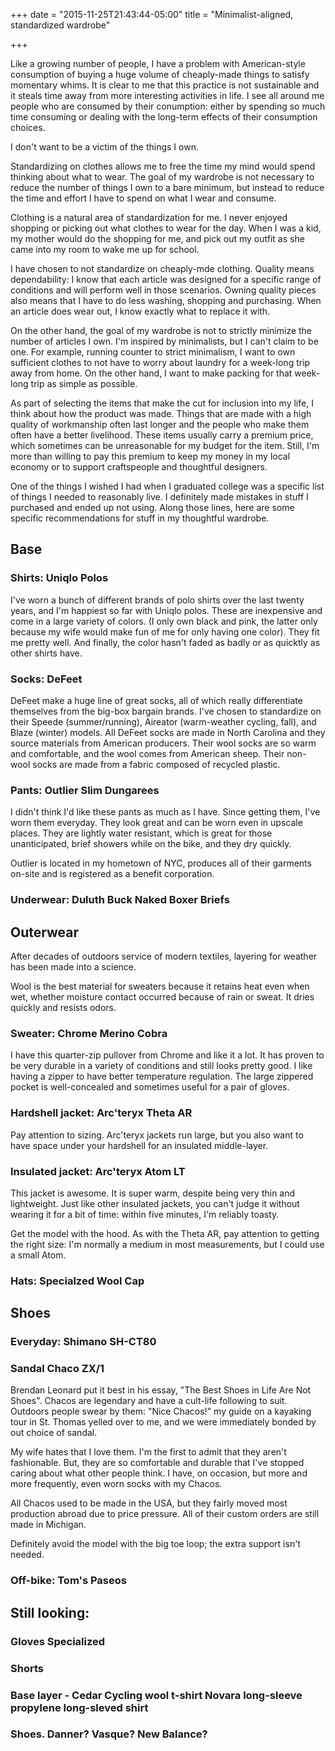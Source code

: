 +++
date = "2015-11-25T21:43:44-05:00"
title = "Minimalist-aligned, standardized wardrobe"

+++

Like a growing number of people, I have a problem with American-style
consumption of buying a huge volume of cheaply-made things to satisfy momentary
whims. It is clear to me that this practice is not sustainable and it steals
time away from more interesting activities in life. I see all around me people
who are consumed by their conumption: either by spending so much time consuming
or dealing with the long-term effects of their consumption choices.

I don't want to be a victim of the things I own.

Standardizing on clothes allows me to free the time my mind would spend
thinking about what to wear. The goal of my wardrobe is not necessary to reduce
the number of things I own to a bare minimum, but instead to reduce the time
and effort I have to spend on what I wear and consume. 

Clothing is a natural area of standardization for me. I never enjoyed shopping
or picking out what clothes to wear for the day. When I was a kid, my mother
would do the shopping for me, and pick out my outfit as she came into my room
to wake me up for school.

I have chosen to not standardize on cheaply-mde clothing. Quality means
dependability: I know that each article was designed for a specific range of
conditions and will perform well in those scenarios. Owning quality pieces also
means that I have to do less washing, shopping and purchasing. When an article
does wear out, I know exactly what to replace it with. 

On the other hand, the goal of my wardrobe is not to strictly minimize the
number of articles I own. I'm inspired by minimalists, but I can't claim to be
one. For example, running counter to strict minimalism, I want to own
sufficient clothes to not have to worry about laundry for a week-long trip away
from home. On the other hand, I want to make packing for that week-long trip as
simple as possible.

As part of selecting the items that make the cut for inclusion into my life, I
think about how the product was made. Things that are made with a high quality
of workmanship often last longer and the people who make them often have a
better livelihood. These items usually carry a premium price, which sometimes
can be unreasonable for my budget for the item. Still, I'm more than willing to
pay this premium to keep my money in my local economy or to support
craftspeople and thoughtful designers.

One of the things I wished I had when I graduated college was a specific list
of things I needed to reasonably live. I definitely made mistakes in stuff I
purchased and ended up not using. Along those lines, here are some specific
recommendations for stuff in my thoughtful wardrobe.

## Base

### Shirts: Uniqlo Polos

I've worn a bunch of different brands of polo shirts over the last twenty
years, and I'm happiest so far with Uniqlo polos. These are inexpensive and
come in a large variety of colors. (I only own black and pink, the latter only
because my wife would make fun of me for only having one color). They fit me
pretty well. And finally, the color hasn't faded as badly or as quicktly as
other shirts have.

### Socks: DeFeet 

DeFeet make a huge line of great socks, all of which really differentiate
themselves from the big-box bargain brands. I've chosen to standardize on their
Speede (summer/running), Aireator (warm-weather cycling, fall), and Blaze
(winter) models. All DeFeet socks are made in North Carolina and they source
materials from American producers. Their wool socks are so warm and
comfortable, and the wool comes from American sheep. Their non-wool socks are
made from a fabric composed of recycled plastic.

### Pants: Outlier Slim Dungarees

I didn't think I'd like these pants as much as I have. Since getting them, I've
worn them everyday. They look great and can be worn even in upscale places.
They are lightly water resistant, which is great for those unanticipated, brief
showers while on the bike, and they dry quickly.

Outlier is located in my hometown of NYC, produces all of their garments
on-site and is registered as a benefit corporation.

### Underwear: Duluth Buck Naked Boxer Briefs

## Outerwear

After decades of outdoors service of modern textiles, layering for weather has
been made into a science. 

Wool is the best material for sweaters because it retains heat even when wet,
whether moisture contact occurred because of rain or sweat. It dries quickly
and resists odors.

### Sweater: Chrome Merino Cobra

I have this quarter-zip pullover from Chrome and like it a lot. It has proven
to be very durable in a variety of conditions and still looks pretty good. I
like having a zipper to have better temperature regulation. The large zippered
pocket is well-concealed and sometimes useful for a pair of gloves.

### Hardshell jacket: Arc'teryx Theta AR

Pay attention to sizing. Arc'teryx jackets run large, but you also want to have
space under your hardshell for an insulated middle-layer.

### Insulated jacket: Arc'teryx Atom LT

This jacket is awesome. It is super warm, despite being very thin and
lightweight. Just like other insulated jackets, you can't judge it without
wearing it for a bit of time: within five minutes, I'm reliably toasty.

Get the model with the hood. As with the Theta AR, pay attention to getting the
right size: I'm normally a medium in most measurements, but I could use a
small Atom.

### Hats: Specialzed Wool Cap

## Shoes
### Everyday: Shimano SH-CT80
### Sandal  Chaco ZX/1

Brendan Leonard put it best in his essay, "The Best Shoes in Life Are Not
Shoes". Chacos are legendary and have a cult-life following to suit. Outdoors
people swear by them: "Nice Chacos!" my guide on a kayaking tour in St. Thomas
yelled over to me, and we were immediately bonded by out choice of sandal.

My wife hates that I love them. I'm the first to admit that they aren't
fashionable. But, they are so comfortable and durable that I've stopped caring
about what other people think. I have, on occasion, but more and more
frequently, even worn socks with my Chacos.

All Chacos used to be made in the USA, but they fairly moved most production
abroad due to price pressure. All of their custom orders are still made in
Michigan.

Definitely avoid the model with the big toe loop; the extra support isn't
needed.

### Off-bike: Tom's Paseos

## Still looking:

### Gloves Specialized 
### Shorts
### Base layer - Cedar Cycling wool t-shirt  Novara long-sleeve propylene long-sleved shirt
### Shoes. Danner? Vasque? New Balance?

